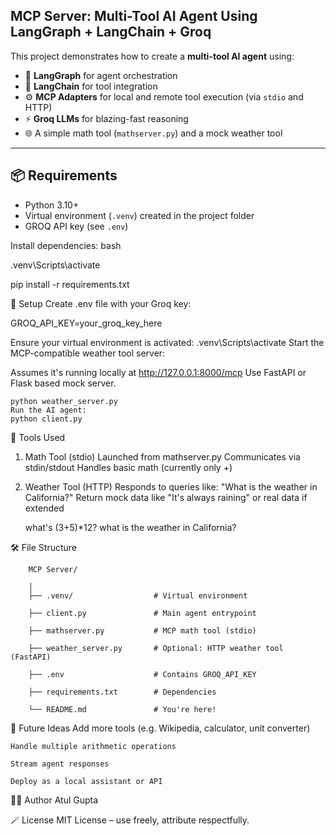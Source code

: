 
## MCP Server: Multi-Tool AI Agent Using LangGraph + LangChain + Groq

This project demonstrates how to create a **multi-tool AI agent** using:

- 🧩 **LangGraph** for agent orchestration
- 🔗 **LangChain** for tool integration
- ⚙️ **MCP Adapters** for local and remote tool execution (via `stdio` and HTTP)
- ⚡ **Groq LLMs** for blazing-fast reasoning
- 🌐 A simple math tool (`mathserver.py`) and a mock weather tool

---

## 📦 Requirements
- Python 3.10+
- Virtual environment (`.venv`) created in the project folder
- GROQ API key (see `.env`)


Install dependencies:
bash

.venv\Scripts\activate

pip install -r requirements.txt


🔑 Setup
Create .env file with your Groq key:


GROQ_API_KEY=your_groq_key_here

Ensure your virtual environment is activated:
    .venv\Scripts\activate
    Start the MCP-compatible weather tool server:

Assumes it's running locally at http://127.0.0.1:8000/mcp
    Use FastAPI or Flask based mock server.


    python weather_server.py
    Run the AI agent:
    python client.py

🧮 Tools Used

1. Math Tool (stdio)
    Launched from mathserver.py
    Communicates via stdin/stdout
    Handles basic math (currently only +)

2. Weather Tool (HTTP)
  Responds to queries like: "What is the weather in California?"
  Return mock data like "It's always raining" or real data if extended



    what's (3+5)*12?
    what is the weather in California?


🛠 File Structure

        MCP Server/

        │
        ├── .venv/                  # Virtual environment
        
        ├── client.py               # Main agent entrypoint
        
        ├── mathserver.py           # MCP math tool (stdio)
        
        ├── weather_server.py       # Optional: HTTP weather tool (FastAPI)
        
        ├── .env                    # Contains GROQ_API_KEY
        
        ├── requirements.txt        # Dependencies
        
        └── README.md               # You're here!




🚀 Future Ideas
    Add more tools (e.g. Wikipedia, calculator, unit converter)
    
    Handle multiple arithmetic operations
    
    Stream agent responses
    
    Deploy as a local assistant or API

👨‍💻 Author
Atul Gupta


🪄 License
MIT License – use freely, attribute respectfully.
